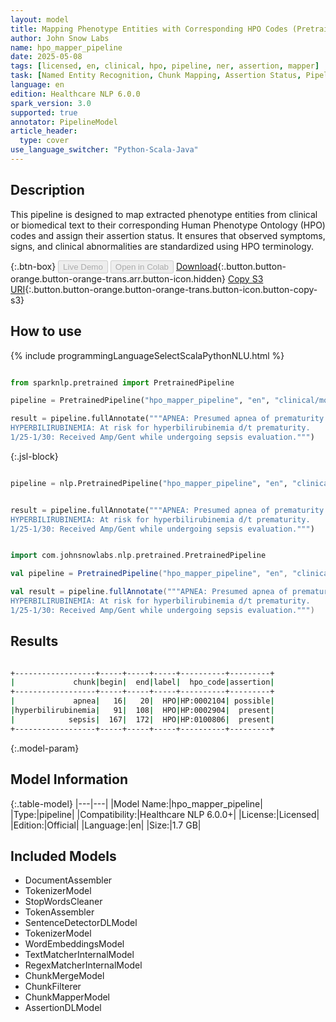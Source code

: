 ```yaml
---
layout: model
title: Mapping Phenotype Entities with Corresponding HPO Codes (Pretrained Pipeline)
author: John Snow Labs
name: hpo_mapper_pipeline
date: 2025-05-08
tags: [licensed, en, clinical, hpo, pipeline, ner, assertion, mapper]
task: [Named Entity Recognition, Chunk Mapping, Assertion Status, Pipeline Healthcare]
language: en
edition: Healthcare NLP 6.0.0
spark_version: 3.0
supported: true
annotator: PipelineModel
article_header:
  type: cover
use_language_switcher: "Python-Scala-Java"
---
```


## Description

This pipeline is designed to map extracted phenotype entities from clinical or biomedical text to their corresponding Human Phenotype Ontology (HPO) codes and assign their assertion status. It ensures that observed symptoms, signs, and clinical abnormalities are standardized using HPO terminology.

{:.btn-box}
<button class="button button-orange" disabled>Live Demo</button>
<button class="button button-orange" disabled>Open in Colab</button>
[Download](https://s3.amazonaws.com/auxdata.johnsnowlabs.com/clinical/models/hpo_mapper_pipeline_en_6.0.0_3.0_1746740192228.zip){:.button.button-orange.button-orange-trans.arr.button-icon.hidden}
[Copy S3 URI](s3://auxdata.johnsnowlabs.com/clinical/models/hpo_mapper_pipeline_en_6.0.0_3.0_1746740192228.zip){:.button.button-orange.button-orange-trans.button-icon.button-copy-s3}

## How to use



<div class="tabs-box" markdown="1">
{% include programmingLanguageSelectScalaPythonNLU.html %}
  
```python

from sparknlp.pretrained import PretrainedPipeline

pipeline = PretrainedPipeline("hpo_mapper_pipeline", "en", "clinical/models")

result = pipeline.fullAnnotate("""APNEA: Presumed apnea of prematurity since < 34 wks gestation at birth.
HYPERBILIRUBINEMIA: At risk for hyperbilirubinemia d/t prematurity.
1/25-1/30: Received Amp/Gent while undergoing sepsis evaluation.""")

```

{:.jsl-block}
```python

pipeline = nlp.PretrainedPipeline("hpo_mapper_pipeline", "en", "clinical/models")


result = pipeline.fullAnnotate("""APNEA: Presumed apnea of prematurity since < 34 wks gestation at birth.
HYPERBILIRUBINEMIA: At risk for hyperbilirubinemia d/t prematurity.
1/25-1/30: Received Amp/Gent while undergoing sepsis evaluation.""")

```
```scala

import com.johnsnowlabs.nlp.pretrained.PretrainedPipeline

val pipeline = PretrainedPipeline("hpo_mapper_pipeline", "en", "clinical/models")

val result = pipeline.fullAnnotate("""APNEA: Presumed apnea of prematurity since < 34 wks gestation at birth.
HYPERBILIRUBINEMIA: At risk for hyperbilirubinemia d/t prematurity.
1/25-1/30: Received Amp/Gent while undergoing sepsis evaluation.""")

```
</div>

## Results

```bash

+------------------+-----+-----+-----+----------+---------+
|             chunk|begin|  end|label|  hpo_code|assertion|
+------------------+-----+-----+-----+----------+---------+
|             apnea|   16|   20|  HPO|HP:0002104| possible|
|hyperbilirubinemia|   91|  108|  HPO|HP:0002904|  present|
|            sepsis|  167|  172|  HPO|HP:0100806|  present|
+------------------+-----+-----+-----+----------+---------+

```

{:.model-param}
## Model Information

{:.table-model}
|---|---|
|Model Name:|hpo_mapper_pipeline|
|Type:|pipeline|
|Compatibility:|Healthcare NLP 6.0.0+|
|License:|Licensed|
|Edition:|Official|
|Language:|en|
|Size:|1.7 GB|

## Included Models

- DocumentAssembler
- TokenizerModel
- StopWordsCleaner
- TokenAssembler
- SentenceDetectorDLModel
- TokenizerModel
- WordEmbeddingsModel
- TextMatcherInternalModel
- RegexMatcherInternalModel
- ChunkMergeModel
- ChunkFilterer
- ChunkMapperModel
- AssertionDLModel
